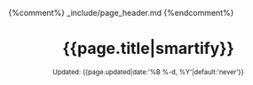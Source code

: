 {%comment%} _include/page_header.md {%endcomment%}

<!-- begin page header -->
<header>
  <h1 id="start">{{page.title|smartify}}</h1>
  <div class="right"><small>Updated: <time datetime="{{page.updated|date:'%F'}}">{{page.updated|date:'%B %-d, %Y'|default:'never'}}</time></small></div>
</header>
<!-- end page header -->
